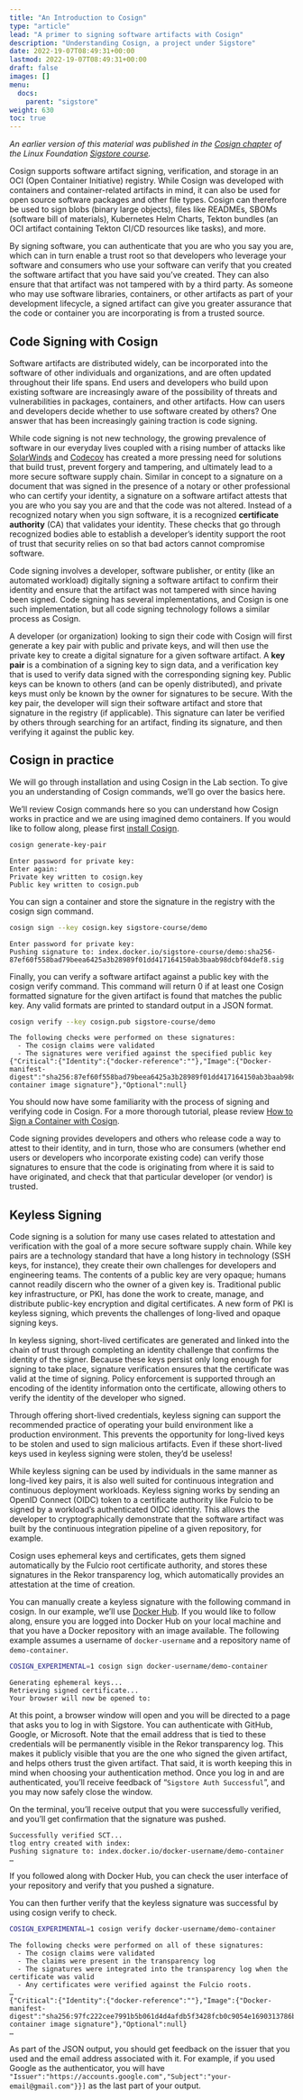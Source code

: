 ```yaml
---
title: "An Introduction to Cosign"
type: "article"
lead: "A primer to signing software artifacts with Cosign"
description: "Understanding Cosign, a project under Sigstore"
date: 2022-19-07T08:49:31+00:00
lastmod: 2022-19-07T08:49:31+00:00
draft: false
images: []
menu:
  docs:
    parent: "sigstore"
weight: 630
toc: true
---
```


_An earlier version of this material was published in the [Cosign chapter](https://learning.edx.org/course/course-v1:LinuxFoundationX+LFS182x+2T2022/block-v1:LinuxFoundationX+LFS182x+2T2022+type@sequential+block@204b98f35bca48c194d1868e0356bef1/block-v1:LinuxFoundationX+LFS182x+2T2022+type@vertical+block@2f0ad9cb8f124a39ab555ac8bf1a114c) of the Linux Foundation [Sigstore course](https://learning.edx.org/course/course-v1:LinuxFoundationX+LFS182x+2T2022/home)._

Cosign supports software artifact signing, verification, and storage in an OCI (Open Container Initiative) registry. While Cosign was developed with containers and container-related artifacts in mind, it can also be used for open source software packages and other file types. Cosign can therefore be used to sign blobs (binary large objects), files like READMEs, SBOMs (software bill of materials), Kubernetes Helm Charts, Tekton bundles (an OCI artifact containing Tekton CI/CD resources like tasks), and more. 

By signing software, you can authenticate that you are who you say you are, which can in turn enable a trust root so that developers who leverage your software and consumers who use your software can verify that you created the software artifact that you have said you’ve created. They can also ensure that that artifact was not tampered with by a third party. As someone who may use software libraries, containers, or other artifacts as part of your development lifecycle, a signed artifact can give you greater assurance that the code or container you are incorporating is from a trusted source.  

## Code Signing with Cosign

Software artifacts are distributed widely, can be incorporated into the software of other individuals and organizations, and are often updated throughout their life spans. End users and developers who build upon existing software are increasingly aware of the possibility of threats and vulnerabilities in packages, containers, and other artifacts. How can users and developers decide whether to use software created by others? One answer that has been increasingly gaining traction is code signing.

While code signing is not new technology, the growing prevalence of software in our everyday lives coupled with a rising number of attacks like [SolarWinds](https://www.businessinsider.com/solarwinds-hack-explained-government-agencies-cyber-security-2020-12) and [Codecov](https://www.reuters.com/technology/codecov-hackers-breached-hundreds-restricted-customer-sites-sources-2021-04-19/) has created a more pressing need for solutions that build trust, prevent forgery and tampering, and ultimately lead to a more secure software supply chain. Similar in concept to a signature on a document that was signed in the presence of a notary or other professional who can certify your identity, a signature on a software artifact attests that you are who you say you are and that the code was not altered. Instead of a recognized notary when you sign software, it is a recognized **certificate authority** (CA) that validates your identity. These checks that go through recognized bodies able to establish a developer’s identity support the root of trust that security relies on so that bad actors cannot compromise software.

Code signing involves a developer, software publisher, or entity (like an automated workload) digitally signing a software artifact to confirm their identity and ensure that the artifact was not tampered with since having been signed. Code signing has several implementations, and Cosign is one such implementation, but all code signing technology follows a similar process as Cosign. 

<!-- ![Architectural overview of Sigstore](sigstore-overview/svg) -->

A developer (or organization) looking to sign their code with Cosign will first generate a key pair with public and private keys, and will then use the private key to create a digital signature for a given software artifact. A **key pair** is a combination of a signing key to sign data, and a verification key that is used to verify data signed with the corresponding signing key. Public keys can be known to others (and can be openly distributed), and private keys must only be known by the owner for signatures to be secure. With the key pair, the developer will sign their software artifact and store that signature in the registry (if applicable). This signature can later be verified by others through searching for an artifact, finding its signature, and then verifying it against the public key. 

## Cosign in practice

We will go through installation and using Cosign in the Lab section. To give you an understanding of Cosign commands, we’ll go over the basics here.

We’ll review Cosign commands here so you can understand how Cosign works in practice and we are using imagined demo containers. If you would like to follow along, please first [install Cosign](../how-to-install-cosign).

```sh
cosign generate-key-pair 
```

```
Enter password for private key:
Enter again:
Private key written to cosign.key
Public key written to cosign.pub
```

You can sign a container and store the signature in the registry with the cosign sign command. 

```sh
cosign sign --key cosign.key sigstore-course/demo 
```

```
Enter password for private key:
Pushing signature to: index.docker.io/sigstore-course/demo:sha256-87ef60f558bad79beea6425a3b28989f01dd417164150ab3baab98dcbf04def8.sig
```

Finally, you can verify a software artifact against a public key with the cosign verify command. This command will return 0 if at least one Cosign formatted signature for the given artifact is found that matches the public key. Any valid formats are printed to standard output in a JSON format.

```sh
cosign verify --key cosign.pub sigstore-course/demo
```

```
The following checks were performed on these signatures:
  - The cosign claims were validated
  - The signatures were verified against the specified public key
{"Critical":{"Identity":{"docker-reference":""},"Image":{"Docker-manifest-digest":"sha256:87ef60f558bad79beea6425a3b28989f01dd417164150ab3baab98dcbf04def8"},"Type":"cosign container image signature"},"Optional":null}
```

You should now have some familiarity with the process of signing and verifying code in Cosign. For a more thorough tutorial, please review [How to Sign a Container with Cosign](../how-to-sign-a-container-with-cosign).

Code signing provides developers and others who release code a way to attest to their identity, and in turn, those who are consumers (whether end users or developers who incorporate existing code) can verify those signatures to ensure that the code is originating from where it is said to have originated, and check that that particular developer (or vendor) is trusted. 

## Keyless Signing

Code signing is a solution for many use cases related to attestation and verification with the goal of a more secure software supply chain. While key pairs are a technology standard that have a long history in technology (SSH keys, for instance), they create their own challenges for developers and engineering teams. The contents of a public key are very opaque; humans cannot readily discern who the owner of a given key is. Traditional public key infrastructure, or PKI, has done the work to create, manage, and distribute public-key encryption and digital certificates. A new form of PKI is keyless signing, which prevents the challenges of long-lived and opaque signing keys. 

In keyless signing, short-lived certificates are generated and linked into the chain of trust through completing an identity challenge that confirms the identity of the signer. Because these keys persist only long enough for signing to take place, signature verification ensures that the certificate was valid at the time of signing. Policy enforcement is supported through an encoding of the identity information onto the certificate, allowing others to verify the identity of the developer who signed.

Through offering short-lived credentials, keyless signing can support the recommended practice of operating your build environment like a production environment. This prevents the opportunity for long-lived keys to be stolen and used to sign malicious artifacts. Even if these short-lived keys used in keyless signing were stolen, they’d be useless!

While keyless signing can be used by individuals in the same manner as long-lived key pairs, it is also well suited for continuous integration and continuous deployment workloads. Keyless signing works by sending an OpenID Connect (OIDC) token to a certificate authority like Fulcio to be signed by a workload’s authenticated OIDC identity. This allows the developer to cryptographically demonstrate that the software artifact was built by the continuous integration pipeline of a given repository, for example. 

Cosign uses ephemeral keys and certificates, gets them signed automatically by the Fulcio root certificate authority, and stores these signatures in the Rekor transparency log, which automatically provides an attestation at the time of creation. 

You can manually create a keyless signature with the following command in cosign. In our example, we’ll use [Docker Hub](https://hub.docker.com/). If you would like to follow along, ensure you are logged into Docker Hub on your local machine and that you have a Docker repository with an image available. The following example assumes a username of `docker-username` and a repository name of `demo-container`. 

```sh
COSIGN_EXPERIMENTAL=1 cosign sign docker-username/demo-container
```

```
Generating ephemeral keys...
Retrieving signed certificate...
Your browser will now be opened to:
```

At this point, a browser window will open and you will be directed to a page that asks you to log in with Sigstore. You can authenticate with GitHub, Google, or Microsoft. Note that the email address that is tied to these credentials will be permanently visible in the Rekor transparency log. This makes it publicly visible that you are the one who signed the given artifact, and helps others trust the given artifact. That said, it is worth keeping this in mind when choosing your authentication method. Once you log in and are authenticated, you’ll receive feedback of “`Sigstore Auth Successful`”, and you may now safely close the window. 

On the terminal, you’ll receive output that you were successfully verified, and you’ll get confirmation that the signature was pushed. 

```
Successfully verified SCT...
tlog entry created with index: 
Pushing signature to: index.docker.io/docker-username/demo-container
…
```

If you followed along with Docker Hub, you can check the user interface of your repository and verify that you pushed a signature. 

You can then further verify that the keyless signature was successful by using cosign verify to check.

```sh
COSIGN_EXPERIMENTAL=1 cosign verify docker-username/demo-container 
```

```
The following checks were performed on all of these signatures:
  - The cosign claims were validated
  - The claims were present in the transparency log
  - The signatures were integrated into the transparency log when the certificate was valid
  - Any certificates were verified against the Fulcio roots.
…
{"Critical":{"Identity":{"docker-reference":""},"Image":{"Docker-manifest-digest":"sha256:97fc222cee7991b5b061d4d4afdb5f3428fcb0c9054e1690313786befa1e4e36"},"Type":"cosign container image signature"},"Optional":null}
…
```

As part of the JSON output, you should get feedback on the issuer that you used and the email address associated with it. For example, if you used Google as the authenticator, you will have `"Issuer":"https://accounts.google.com","Subject":"your-email@gmail.com"}}]` as the last part of your output. 

